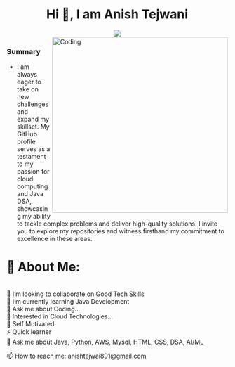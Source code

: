 <h1 align="center">Hi 👋, I am Anish Tejwani</h1>
<div align="center">
 <img src="https://readme-typing-svg.herokuapp.com/?lines=Java+Developer;Cloud-Enthusiast;AI-ML;Quick+learner;Self+Motivated;Problem+Solver;&color=teal&center=true" />
</div>

<img align="right" alt="Coding" width="400" src="https://user-images.githubusercontent.com/102204260/192700068-98ad5312-13c4-49ba-bc0a-d3de1fb9d5fb.gif">

### Summary
-  I am always eager to take on new challenges and expand my skillset. My GitHub profile serves as a testament to my passion for cloud computing and Java DSA, showcasing my ability to tackle complex problems and deliver high-quality solutions. I invite you to explore my repositories and witness firsthand my commitment to excellence in these areas.

# 💫 About Me:
<br>
👯 I’m looking to collaborate on Good Tech Skills<br>
🌱 I’m currently learning Java Development<br>
💬 Ask me about Coding...<br>
👯 Interested in Cloud Technologies...<br>
👯 Self Motivated<br>
⚡ Quick learner<br>
💬 Ask me about Java, Python, AWS, Mysql, HTML, CSS, DSA, AI/ML<br>

📫 How to reach me: anishtejwai891@gmail.com <br>

<!-- <img height="180em" src="https://github-readme-stats.vercel.app/api?username=anish891&show_icons=true&hide_border=true&&count_private=true&include_all_commits=true" /> -->
